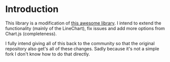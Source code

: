 # Introduction

This library is a modification of [this awesome library](https://github.com/mariusmuntean/ChartJs.Blazor). 
I intend to extend the functionality (mainly of the LineChart), fix issues and add more options from Chart.js (completeness).  

I fully intend giving all of this back to the community so that the original repository also get's all of these changes. Sadly because it's not a simple fork I don't know how to do that directly.

